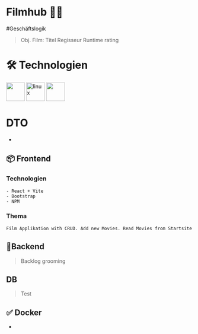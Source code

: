 #  Filmhub 🐱‍🏍

#Geschäftslogik
>Obj. Film:
>Titel
>Regisseur
>Runtime
>rating


# 🛠️ Technologien
<img src="https://www.vectorlogo.zone/logos/gnu_bash/gnu_bash-ar21~bgwhite.svg"  width="auto" height="50"/>
<img src="https://www.vectorlogo.zone/logos/linux/linux-ar21~bgwhite.svg" alt="linux" width="auto" height="50"/>
<img src="https://www.vectorlogo.zone/logos/docker/docker-ar21~bgwhite.svg" width="auto" height="50"/>



# DTO
-


## 📦 Frontend
### Technologien
    - React + Vite
    - Bootstrap
    - NPM

### Thema
    Film Applikation with CRUD. Add new Movies. Read Movies from Startsite

## 📃Backend
> Backlog grooming
## DB
>Test


## ✅ Docker
-

